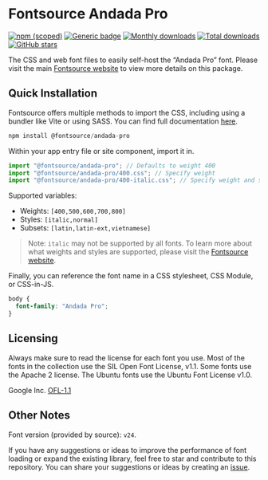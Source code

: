 # Fontsource Andada Pro

[![npm (scoped)](https://img.shields.io/npm/v/@fontsource/andada-pro?color=brightgreen)](https://www.npmjs.com/package/@fontsource/andada-pro) [![Generic badge](https://img.shields.io/badge/fontsource-passing-brightgreen)](https://github.com/fontsource/fontsource) [![Monthly downloads](https://badgen.net/npm/dm/@fontsource/andada-pro)](https://github.com/fontsource/fontsource) [![Total downloads](https://badgen.net/npm/dt/@fontsource/andada-pro)](https://github.com/fontsource/fontsource) [![GitHub stars](https://img.shields.io/github/stars/fontsource/fontsource.svg?style=social&label=Star)](https://github.com/fontsource/fontsource/stargazers)

The CSS and web font files to easily self-host the “Andada Pro” font. Please visit the main [Fontsource website](https://fontsource.org/fonts/andada-pro) to view more details on this package.

## Quick Installation

Fontsource offers multiple methods to import the CSS, including using a bundler like Vite or using SASS. You can find full documentation [here](https://fontsource.org/docs/getting-started/introduction).

```javascript
npm install @fontsource/andada-pro
```

Within your app entry file or site component, import it in.

```javascript
import "@fontsource/andada-pro"; // Defaults to weight 400
import "@fontsource/andada-pro/400.css"; // Specify weight
import "@fontsource/andada-pro/400-italic.css"; // Specify weight and style
```

Supported variables:
- Weights: `[400,500,600,700,800]`
- Styles: `[italic,normal]`
- Subsets: `[latin,latin-ext,vietnamese]`

> Note: `italic` may not be supported by all fonts. To learn more about what weights and styles are supported, please visit the [Fontsource website](https://fontsource.org/fonts/andada-pro).

Finally, you can reference the font name in a CSS stylesheet, CSS Module, or CSS-in-JS.

```css
body {
  font-family: "Andada Pro";
}
```

## Licensing
Always make sure to read the license for each font you use. Most of the fonts in the collection use the SIL Open Font License, v1.1. Some fonts use the Apache 2 license. The Ubuntu fonts use the Ubuntu Font License v1.0.

Google Inc.
[OFL-1.1](http://scripts.sil.org/OFL)

## Other Notes
Font version (provided by source): `v24`.

If you have any suggestions or ideas to improve the performance of font loading or expand the existing library, feel free to star and contribute to this repository. You can share your suggestions or ideas by creating an [issue](https://github.com/fontsource/fontsource/issues).